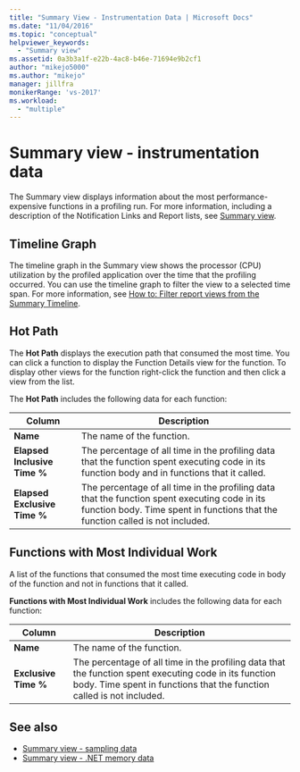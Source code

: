 ```yaml
---
title: "Summary View - Instrumentation Data | Microsoft Docs"
ms.date: "11/04/2016"
ms.topic: "conceptual"
helpviewer_keywords:
  - "Summary view"
ms.assetid: 0a3b3a1f-e22b-4ac8-b46e-71694e9b2cf1
author: "mikejo5000"
ms.author: "mikejo"
manager: jillfra
monikerRange: 'vs-2017'
ms.workload:
  - "multiple"
---
```

# Summary view - instrumentation data
The Summary view displays information about the most performance-expensive functions in a profiling run. For more information, including a description of the Notification Links and Report lists, see [Summary view](../profiling/summary-view.md).

## Timeline Graph
 The timeline graph in the Summary view shows the processor (CPU) utilization by the profiled application over the time that the profiling occurred. You can use the timeline graph to filter the view to a selected time span. For more information, see [How to: Filter report views from the Summary Timeline](../profiling/how-to-filter-report-views-from-the-summary-timeline.md).

## Hot Path
 The **Hot Path** displays the execution path that consumed the most time. You can click a function to display the Function Details view for the function. To display other views for the function right-click the function and then click a view from the list.

 The **Hot Path** includes the following data for each function:

|Column|Description|
|------------|-----------------|
|**Name**|The name of the function.|
|**Elapsed Inclusive Time %**|The percentage of all time in the profiling data that the function spent executing code in its function body and in functions that it called.|
|**Elapsed Exclusive Time %**|The percentage of all time in the profiling data that the function spent executing code in its function body. Time spent in functions that the function called is not included.|

## Functions with Most Individual Work
 A list of the functions that consumed the most time executing code in body of the function and not in functions that it called.

 **Functions with Most Individual Work** includes the following data for each function:

|Column|Description|
|------------|-----------------|
|**Name**|The name of the function.|
|**Exclusive Time %**|The percentage of all time in the profiling data that the function spent executing code in its function body. Time spent in functions that the function called is not included.|

## See also
- [Summary view - sampling data](../profiling/summary-view-sampling-data.md)
- [Summary view - .NET memory data](../profiling/summary-view-dotnet-memory-data.md)
